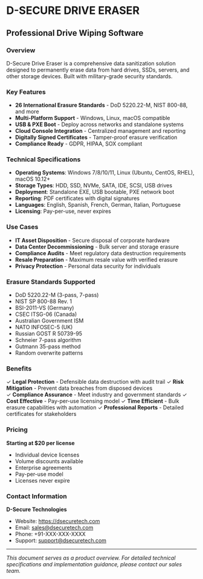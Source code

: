 # D-SECURE DRIVE ERASER
## Professional Drive Wiping Software

### Overview
D-Secure Drive Eraser is a comprehensive data sanitization solution designed to permanently erase data from hard drives, SSDs, servers, and other storage devices. Built with military-grade security standards.

### Key Features
- **26 International Erasure Standards** - DoD 5220.22-M, NIST 800-88, and more
- **Multi-Platform Support** - Windows, Linux, macOS compatible  
- **USB & PXE Boot** - Deploy across networks and standalone systems
- **Cloud Console Integration** - Centralized management and reporting
- **Digitally Signed Certificates** - Tamper-proof erasure verification
- **Compliance Ready** - GDPR, HIPAA, SOX compliant

### Technical Specifications
- **Operating Systems**: Windows 7/8/10/11, Linux (Ubuntu, CentOS, RHEL), macOS 10.12+
- **Storage Types**: HDD, SSD, NVMe, SATA, IDE, SCSI, USB drives
- **Deployment**: Standalone EXE, USB bootable, PXE network boot
- **Reporting**: PDF certificates with digital signatures
- **Languages**: English, Spanish, French, German, Italian, Portuguese
- **Licensing**: Pay-per-use, never expires

### Use Cases
- **IT Asset Disposition** - Secure disposal of corporate hardware
- **Data Center Decommissioning** - Bulk server and storage erasure  
- **Compliance Audits** - Meet regulatory data destruction requirements
- **Resale Preparation** - Maximum resale value with verified erasure
- **Privacy Protection** - Personal data security for individuals

### Erasure Standards Supported
- DoD 5220.22-M (3-pass, 7-pass)
- NIST SP 800-88 Rev. 1
- BSI-2011-VS (Germany)
- CSEC ITSG-06 (Canada)  
- Australian Government ISM
- NATO INFOSEC-5 (UK)
- Russian GOST R 50739-95
- Schneier 7-pass algorithm
- Gutmann 35-pass method
- Random overwrite patterns

### Benefits
✓ **Legal Protection** - Defensible data destruction with audit trail
✓ **Risk Mitigation** - Prevent data breaches from disposed devices  
✓ **Compliance Assurance** - Meet industry and government standards
✓ **Cost Effective** - Pay-per-use licensing model
✓ **Time Efficient** - Bulk erasure capabilities with automation
✓ **Professional Reports** - Detailed certificates for stakeholders

### Pricing
**Starting at $20 per license**
- Individual device licenses
- Volume discounts available  
- Enterprise agreements
- Pay-per-use model
- Licenses never expire

### Contact Information
**D-Secure Technologies**
- Website: https://dsecuretech.com
- Email: sales@dsecuretech.com  
- Phone: +91-XXX-XXX-XXXX
- Support: support@dsecuretech.com

---
*This document serves as a product overview. For detailed technical specifications and implementation guidance, please contact our sales team.*